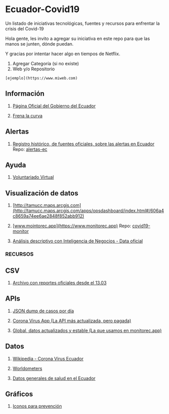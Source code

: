 # Ecuador-Covid19
Un listado de iniciativas tecnológicas, fuentes y recursos para enfrentar la crisis del Covid-19

Hola gente, les invito a agregar su iniciativa en este repo para que las manos se junten, dónde puedan.

Y gracias por intentar hacer algo en tiempos de Netflix.

1. Agregar Categoría (si no existe)
2. Web y/o Repositorio

`[ejemplo](https://www.miweb.com)`

## Información

1. [Página Oficial del Gobierno del Ecuador](https://coronavirusecuador.com/)

2. [Frena la curva](https://ecuador.frenalacurva.net)


## Alertas

1. [Registro histórico, de fuentes oficiales, sobre las alertas en Ecuador](https://alertas.ec/)
   Repo: [alertas-ec](https://github.com/mijailr/alertas.ec)

## Ayuda

1. [Voluntariado Virtual](http://voluntarios.fcr.org.ec/)


## Visualización de datos

1. [http://tamucc.maps.arcgis.com](http://tamucc.maps.arcgis.com/apps/opsdashboard/index.html#/606a4c8659a74ee6ae2848f852abb912)

2. [www.mointorec.app](https://www.monitorec.app)
   Repo: [covid19-monitor](https://github.com/juanmnl/covid19-monitor)

3. [Análisis descriptivo con Inteligencia de Negocios - Data oficial](https://pixfall.appspot.com/)



### RECURSOS

## CSV

1. [Archivo con reportes oficiales desde el 13.03](https://github.com/pablora19/COVID19_EC)

## APIs

1. [JSON dump de casos por día](https://pomber.github.io/covid19/timeseries.json)

2. [Corona Virus App (La API más actualizada, pero pagada)](https://www.notion.so/Covid-19-Coronavirus-API-d1ce9d47e64c473bbc9a034661477e84)

3. [Global, datos actualizados y estable (La que usamos en monitorec.app)](https://covid19.mathdro.id/api/)



## Datos

1. [Wikipedia - Corona Virus Ecuador](https://en.wikipedia.org/wiki/2020_coronavirus_pandemic_in_Ecuador)

2. [Worldometers](https://www.worldometers.info/coronavirus/#countries)

3. [Datos generales de salud en el Ecuador](https://www.who.int/data/gho/data/countries/country-details/GHO/ecuador?countryProfileId=e7b60e30-efb8-470b-9014-98cfb08567ea)



## Gráficos

1. [Iconos para prevención](https://www.iconfinder.com/p/coronavirus-awareness-icons)

